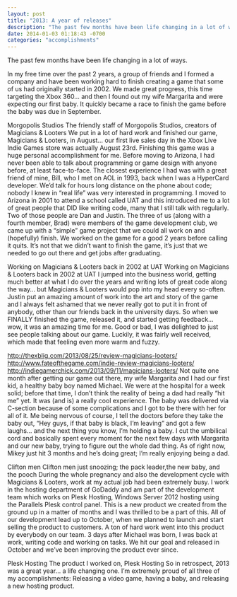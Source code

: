 ```yaml
---
layout: post
title: "2013: A year of releases"
description: "The past few months have been life changing in a lot of ways. In my free time over the past 2 years, a group of friends and I formed a company and have been working hard to finish creating a game that some of us had originally started in 2002. We made great progress, this &hellip;"
date: 2014-01-03 01:18:43 -0700
categories: "accomplishments"
---
```


The past few months have been life changing in a lot of ways.

In my free time over the past 2 years, a group of friends and I formed a company and have been working hard to finish creating a game that some of us had originally started in 2002. We made great progress, this time targeting the Xbox 360… and then I found out my wife Margarita and were expecting our first baby. It quickly became a race to finish the game before the baby was due in September.

Morgopolis Studios
The friendly staff of Morgopolis Studios, creators of Magicians & Looters
We put in a lot of hard work and finished our game, Magicians & Looters, in August… our first live sales day in the Xbox Live Indie Games store was actually August 23rd. Finishing this game was a huge personal accomplishment for me. Before moving to Arizona, I had never been able to talk about programming or game design with anyone before, at least face-to-face. The closest experience I had was with a great friend of mine, Bill, who I met on AOL in 1993, back when I was a HyperCard developer. We’d talk for hours long distance on the phone about code; nobody I knew in “real life” was very interested in programming. I moved to Arizona in 2001 to attend a school called UAT and this introduced me to a lot of great people that DID like writing code, many that I still talk with regularly. Two of those people are Dan and Justin. The three of us (along with a fourth member, Brad) were members of the game development club, we came up with a “simple” game project that we could all work on and (hopefully) finish. We worked on the game for a good 2 years before calling it quits. It’s not that we didn’t want to finish the game, it’s just that we needed to go out there and get jobs after graduating.

Working on Magicians & Looters back in 2002 at UAT
Working on Magicians & Looters back in 2002 at UAT
I jumped into the business world, getting much better at what I do over the years and writing lots of great code along the way… but Magicians & Looters would pop into my head every so-often. Justin put an amazing amount of work into the art and story of the game and I always felt ashamed that we never really got to put it in front of anybody, other than our friends back in the university days. So when we FINALLY finished the game, released it, and started getting feedback… wow, it was an amazing time for me. Good or bad, I was delighted to just see people talking about our game. Luckily, it was fairly well received, which made that feeling even more warm and fuzzy.

http://thexblig.com/2013/08/25/review-magicians-looters/
http://www.fateofthegame.com/indie-review-magicians-looters/
http://indiegamerchick.com/2013/09/11/magicians-looters/
Not quite one month after getting our game out there, my wife Margarita and I had our first kid, a healthy baby boy named Michael. We were at the hospital for a week solid; before that time, I don’t think the reality of being a dad had really “hit me” yet. It was (and is) a really cool experience. The baby was delivered via C-section because of some complications and I got to be there with her for all of it. Me being nervous of course, I tell the doctors before they take the baby out, “Hey guys, if that baby is black, I’m leaving” and got a few laughs… and the next thing you know, I’m holding a baby. I cut the umbilical cord and basically spent every moment for the next few days with Margarita and our new baby, trying to figure out the whole dad thing. As of right now, Mikey just hit 3 months and he’s doing great; I’m really enjoying being a dad.

Clifton men
Clifton men just snoozing; the pack leader,the new baby, and the pooch
During the whole pregnancy and also the development cycle with Magicians & Looters, work at my actual job had been extremely busy. I work in the hosting department of GoDaddy and am part of the development team which works on Plesk Hosting, Windows Server 2012 hosting using the Parallels Plesk control panel. This is a new product we created from the ground up in a matter of months and I was thrilled to be a part of this. All of our development lead up to October, when we planned to launch and start selling the product to customers. A ton of hard work went into this product by everybody on our team. 3 days after Michael was born, I was back at work, writing code and working on tasks. We hit our goal and released in October and we’ve been improving the product ever since.

Plesk Hosting
The product I worked on, Plesk Hosting
So in retrospect, 2013 was a great year… a life changing one. I’m extremely proud of all three of my accomplishments: Releasing a video game, having a baby, and releasing a new hosting product.
